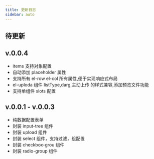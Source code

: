 ```yaml
---
title: 更新日志
sidebar: auto
---
```


## 待更新

## v.0.0.4
- items 支持对象配置
- 自动添加 placeholder 属性
- 支持所有 el-row el-col 所有属性,便于实现响应式布局
- el-uploda 组件 listType,darg,主动上传 的样式兼容,添加预览文件功能
- 支持单组件 slots 配置 


## v.0.0.1 - v.0.0.3
- 纯数据配置表单
- 封装 input-tree 组件
- 封装 upload 组件
- 封装 select 组件，支持过滤，组配置
- 封装 checkbox-grou 组件
- 封装 radio-group 组件
